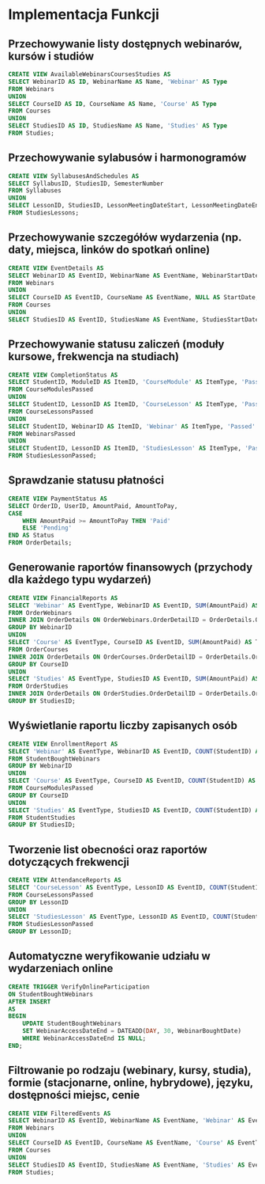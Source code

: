 # Implementacja Funkcji

## Przechowywanie listy dostępnych webinarów, kursów i studiów

```sql
CREATE VIEW AvailableWebinarsCoursesStudies AS
SELECT WebinarID AS ID, WebinarName AS Name, 'Webinar' AS Type
FROM Webinars
UNION
SELECT CourseID AS ID, CourseName AS Name, 'Course' AS Type
FROM Courses
UNION
SELECT StudiesID AS ID, StudiesName AS Name, 'Studies' AS Type
FROM Studies;
```

## Przechowywanie sylabusów i harmonogramów

```sql
CREATE VIEW SyllabusesAndSchedules AS
SELECT SyllabusID, StudiesID, SemesterNumber
FROM Syllabuses
UNION
SELECT LessonID, StudiesID, LessonMeetingDateStart, LessonMeetingDateEnd
FROM StudiesLessons;
```

## Przechowywanie szczegółów wydarzenia (np. daty, miejsca, linków do spotkań online)

```sql
CREATE VIEW EventDetails AS
SELECT WebinarID AS EventID, WebinarName AS EventName, WebinarStartDate AS StartDate, WebinarEndDate AS EndDate, WebinarMeetingLink AS MeetingLink, WebinarDescription AS Description
FROM Webinars
UNION
SELECT CourseID AS EventID, CourseName AS EventName, NULL AS StartDate, NULL AS EndDate, NULL AS MeetingLink, CourseDescription AS Description
FROM Courses
UNION
SELECT StudiesID AS EventID, StudiesName AS EventName, StudiesStartDate AS StartDate, StudiesEndDate AS EndDate, NULL AS MeetingLink, StudiesDescription AS Description;
```

## Przechowywanie statusu zaliczeń (moduły kursowe, frekwencja na studiach)

```sql
CREATE VIEW CompletionStatus AS
SELECT StudentID, ModuleID AS ItemID, 'CourseModule' AS ItemType, 'Passed' AS Status
FROM CourseModulesPassed
UNION
SELECT StudentID, LessonID AS ItemID, 'CourseLesson' AS ItemType, 'Passed' AS Status
FROM CourseLessonsPassed
UNION
SELECT StudentID, WebinarID AS ItemID, 'Webinar' AS ItemType, 'Passed' AS Status
FROM WebinarsPassed
UNION
SELECT StudentID, LessonID AS ItemID, 'StudiesLesson' AS ItemType, 'Passed' AS Status
FROM StudiesLessonPassed;
```

## Sprawdzanie statusu płatności

```sql
CREATE VIEW PaymentStatus AS
SELECT OrderID, UserID, AmountPaid, AmountToPay,
CASE
    WHEN AmountPaid >= AmountToPay THEN 'Paid'
    ELSE 'Pending'
END AS Status
FROM OrderDetails;
```

## Generowanie raportów finansowych (przychody dla każdego typu wydarzeń)

```sql
CREATE VIEW FinancialReports AS
SELECT 'Webinar' AS EventType, WebinarID AS EventID, SUM(AmountPaid) AS TotalRevenue
FROM OrderWebinars
INNER JOIN OrderDetails ON OrderWebinars.OrderDetailID = OrderDetails.OrderDetailID
GROUP BY WebinarID
UNION
SELECT 'Course' AS EventType, CourseID AS EventID, SUM(AmountPaid) AS TotalRevenue
FROM OrderCourses
INNER JOIN OrderDetails ON OrderCourses.OrderDetailID = OrderDetails.OrderDetailID
GROUP BY CourseID
UNION
SELECT 'Studies' AS EventType, StudiesID AS EventID, SUM(AmountPaid) AS TotalRevenue
FROM OrderStudies
INNER JOIN OrderDetails ON OrderStudies.OrderDetailID = OrderDetails.OrderDetailID
GROUP BY StudiesID;
```

## Wyświetlanie raportu liczby zapisanych osób

```sql
CREATE VIEW EnrollmentReport AS
SELECT 'Webinar' AS EventType, WebinarID AS EventID, COUNT(StudentID) AS EnrollmentCount
FROM StudentBoughtWebinars
GROUP BY WebinarID
UNION
SELECT 'Course' AS EventType, CourseID AS EventID, COUNT(StudentID) AS EnrollmentCount
FROM CourseModulesPassed
GROUP BY CourseID
UNION
SELECT 'Studies' AS EventType, StudiesID AS EventID, COUNT(StudentID) AS EnrollmentCount
FROM StudentStudies
GROUP BY StudiesID;
```

## Tworzenie list obecności oraz raportów dotyczących frekwencji

```sql
CREATE VIEW AttendanceReports AS
SELECT 'CourseLesson' AS EventType, LessonID AS EventID, COUNT(StudentID) AS AttendanceCount
FROM CourseLessonsPassed
GROUP BY LessonID
UNION
SELECT 'StudiesLesson' AS EventType, LessonID AS EventID, COUNT(StudentID) AS AttendanceCount
FROM StudiesLessonPassed
GROUP BY LessonID;
```

## Automatyczne weryfikowanie udziału w wydarzeniach online

```sql
CREATE TRIGGER VerifyOnlineParticipation
ON StudentBoughtWebinars
AFTER INSERT
AS
BEGIN
    UPDATE StudentBoughtWebinars
    SET WebinarAccessDateEnd = DATEADD(DAY, 30, WebinarBoughtDate)
    WHERE WebinarAccessDateEnd IS NULL;
END;
```

## Filtrowanie po rodzaju (webinary, kursy, studia), formie (stacjonarne, online, hybrydowe), języku, dostępności miejsc, cenie

```sql
CREATE VIEW FilteredEvents AS
SELECT WebinarID AS EventID, WebinarName AS EventName, 'Webinar' AS EventType, WebinarLanguageID AS LanguageID, WebinarPrice AS Price, NULL AS Capacity
FROM Webinars
UNION
SELECT CourseID AS EventID, CourseName AS EventName, 'Course' AS EventType, CourseLanguageID AS LanguageID, CoursePrice AS Price, NULL AS Capacity
FROM Courses
UNION
SELECT StudiesID AS EventID, StudiesName AS EventName, 'Studies' AS EventType, NULL AS LanguageID, NULL AS Price, NULL AS Capacity
FROM Studies;
```
